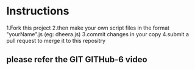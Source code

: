 # Instructions
1.Fork this project 
2.then make your own script files in the format "yourName".js (eg: dheera.js)
3.commit changes in your copy
4.submit a pull request to merge it to this repositry

## please refer the GIT GITHub-6 video

